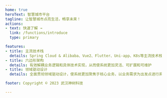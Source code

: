 ```yaml
---
home: true
heroText: 智慧城市平台
tagline: 让智慧城市点亮生活，畅享未来！
actions:
- text: 快速了解 →
  link: /functions/introduce
  type: primary

features:
- title: 主流技术栈
  details: Spring Cloud & Alibaba、Vue2、Flutter、Uni-app、K8s等主流技术栈
- title: 六边形架构
  details: 有效解耦业务逻辑和具体技术实现，从而使系统更加灵活、可扩展和可维护
- title: 领域驱动设计
  details: 全面贯彻领域驱动设计，使系统更加聚焦于核心业务，以业务需求为出发点进行系统设计和开发

footer: Copyright © 2023 武汉神树科技

---
```

